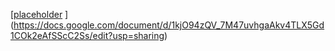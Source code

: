 [[placeholder](https://docs.google.com/document/d/1kjO94zQV_7M47uvhgaAkv4TLX5Gd1COk2eAfSScC2Ss/edit?usp=sharing)
](https://docs.google.com/document/d/1kjO94zQV_7M47uvhgaAkv4TLX5Gd1COk2eAfSScC2Ss/edit?usp=sharing)
